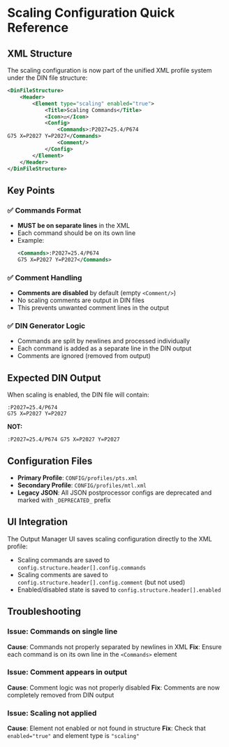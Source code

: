 # Scaling Configuration Quick Reference

## XML Structure

The scaling configuration is now part of the unified XML profile system under the DIN file structure:

```xml
<DinFileStructure>
    <Header>
        <Element type="scaling" enabled="true">
            <Title>Scaling Commands</Title>
            <Icon>⚖️</Icon>
            <Config>
                <Commands>:P2027=25.4/P674
G75 X=P2027 Y=P2027</Commands>
                <Comment/>
            </Config>
        </Element>
    </Header>
</DinFileStructure>
```

## Key Points

### ✅ **Commands Format**
- **MUST be on separate lines** in the XML
- Each command should be on its own line
- Example:
  ```xml
  <Commands>:P2027=25.4/P674
  G75 X=P2027 Y=P2027</Commands>
  ```

### ✅ **Comment Handling**
- **Comments are disabled** by default (empty `<Comment/>`)
- No scaling comments are output in DIN files
- This prevents unwanted comment lines in the output

### ✅ **DIN Generator Logic**
- Commands are split by newlines and processed individually
- Each command is added as a separate line in the DIN output
- Comments are ignored (removed from output)

## Expected DIN Output

When scaling is enabled, the DIN file will contain:
```
:P2027=25.4/P674
G75 X=P2027 Y=P2027
```

**NOT:**
```
:P2027=25.4/P674 G75 X=P2027 Y=P2027
```

## Configuration Files

- **Primary Profile**: `CONFIG/profiles/pts.xml`
- **Secondary Profile**: `CONFIG/profiles/mtl.xml`
- **Legacy JSON**: All JSON postprocessor configs are deprecated and marked with `_DEPRECATED_` prefix

## UI Integration

The Output Manager UI saves scaling configuration directly to the XML profile:
- Scaling commands are saved to `config.structure.header[].config.commands`
- Scaling comments are saved to `config.structure.header[].config.comment` (but not used)
- Enabled/disabled state is saved to `config.structure.header[].enabled`

## Troubleshooting

### Issue: Commands on single line
**Cause**: Commands not properly separated by newlines in XML
**Fix**: Ensure each command is on its own line in the `<Commands>` element

### Issue: Comment appears in output
**Cause**: Comment logic was not properly disabled
**Fix**: Comments are now completely removed from DIN output

### Issue: Scaling not applied
**Cause**: Element not enabled or not found in structure
**Fix**: Check that `enabled="true"` and element type is `"scaling"`
